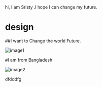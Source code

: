 hi, I am Sristy .I hope I can change my future. 

# design
##I want to Change the world Future. 

   
![image1](https://github.com/ChowdhurySristy/design/assets/126653806/d0151671-7ab6-439a-8a63-f52b21134d9b)



#I am from Bangladesh

![image2](https://github.com/ChowdhurySristy/design/assets/126653806/6ecd55f0-eb14-4e3d-b29a-fd7167421b72)

dfdddfg
